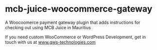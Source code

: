 # mcb-juice-woocommerce-gateway
A Woocoomerce payment gateway plugin that adds instructions for checking out using MCB Juice in Mauritius

If  you need custom WooCommerce or WordPress Development, get in touch with us at <a href="https://www.gws-technologies.com/" target="_blank">www.gws-technologies.com</a>